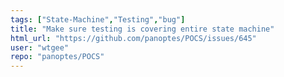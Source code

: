 ```yaml
---
tags: ["State-Machine","Testing","bug"]
title: "Make sure testing is covering entire state machine"
html_url: "https://github.com/panoptes/POCS/issues/645"
user: "wtgee"
repo: "panoptes/POCS"
---
```


